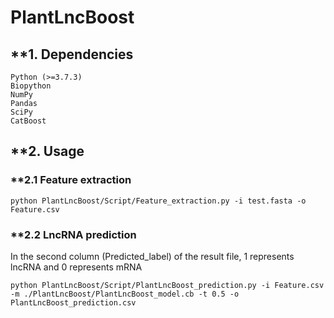 # PlantLncBoost

## **1. Dependencies
    Python (>=3.7.3)
    Biopython
    NumPy
    Pandas
    SciPy
    CatBoost


## **2. Usage

### **2.1 Feature extraction

    python PlantLncBoost/Script/Feature_extraction.py -i test.fasta -o Feature.csv

### **2.2 LncRNA prediction
In the second column (Predicted_label) of the result file, 1 represents lncRNA and 0 represents mRNA

    python PlantLncBoost/Script/PlantLncBoost_prediction.py -i Feature.csv -m ./PlantLncBoost/PlantLncBoost_model.cb -t 0.5 -o PlantLncBoost_prediction.csv
